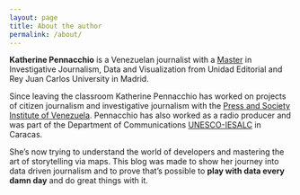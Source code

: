 ```yaml
---
layout: page
title: About the author
permalink: /about/
---
```


**Katherine Pennacchio** is a Venezuelan journalist with a [Master](http://masinvestigacion.es/katherine-pennacchio/) in Investigative Journalism, Data and Visualization from Unidad Editorial and Rey Juan Carlos University in Madrid. 

Since leaving the classroom  Katherine Pennacchio has worked on projects of citizen journalism and investigative journalism with the [Press and Society Institute of Venezuela](http://www.ipys.org.ve/). Pennacchio has also worked as a radio producer and was part of the Department of Communications [UNESCO-IESALC](http://www.iesalc.unesco.org.ve/) in Caracas.

She’s now trying to understand the world of developers and mastering the art of storytelling via maps. This blog was made to show her journey into data driven journalism and to prove that’s possible to **play with data every damn day** and do great things with it. 

